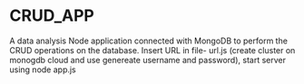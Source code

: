 # CRUD_APP
A data analysis Node application connected with MongoDB to perform the CRUD operations on the database.
Insert URL in file- url.js (create cluster on monogdb cloud and use genereate username and password), start server using node app.js
